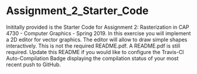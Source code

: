 # Assignment_2_Starter_Code
Inititally provided is the Starter Code for Assignment 2: Rasterization in CAP 4730 - Computer Graphics - Spring 2019. In this exercise you will implement a 2D editor for vector graphics. The editor will allow to draw simple shapes interactively.
This is not the required README.pdf. A README.pdf is still required. Update this README if you would like to configure the Travis-CI Auto-Compilation Badge displaying the compilation status of your most recent push to GitHub.
